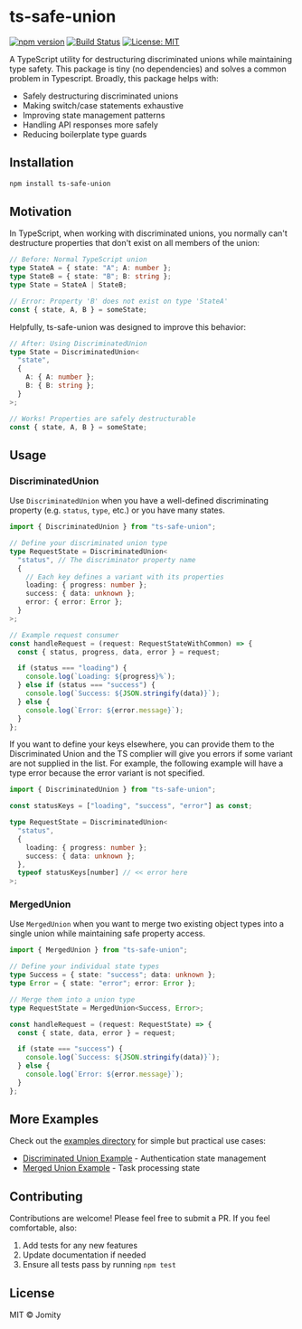 # ts-safe-union

[![npm version](https://badge.fury.io/js/ts-safe-union.svg)](https://badge.fury.io/js/ts-safe-union)
[![Build Status](https://github.com/J0m1ty/ts-safe-union/workflows/CI/badge.svg)](https://github.com/J0m1ty/ts-safe-union/actions)
[![License: MIT](https://img.shields.io/badge/License-MIT-yellow.svg)](https://opensource.org/licenses/MIT)

A TypeScript utility for destructuring discriminated unions while maintaining type safety. This package is tiny (no dependencies) and solves a common problem in Typescript. Broadly, this package helps with:
- Safely destructuring discriminated unions
- Making switch/case statements exhaustive
- Improving state management patterns
- Handling API responses more safely
- Reducing boilerplate type guards

## Installation

```bash
npm install ts-safe-union
```

## Motivation

In TypeScript, when working with discriminated unions, you normally can't destructure properties that don't exist on all members of the union:

```typescript
// Before: Normal TypeScript union
type StateA = { state: "A"; A: number };
type StateB = { state: "B"; B: string };
type State = StateA | StateB;

// Error: Property 'B' does not exist on type 'StateA'
const { state, A, B } = someState;
```

Helpfully, ts-safe-union was designed to improve this behavior:

```typescript
// After: Using DiscriminatedUnion
type State = DiscriminatedUnion<
  "state",
  {
    A: { A: number };
    B: { B: string };
  }
>;

// Works! Properties are safely destructurable
const { state, A, B } = someState;
```

## Usage

### DiscriminatedUnion

Use `DiscriminatedUnion` when you have a well-defined discriminating property (e.g. `status`, `type`, etc.) or you have many states.

```typescript
import { DiscriminatedUnion } from "ts-safe-union";

// Define your discriminated union type
type RequestState = DiscriminatedUnion<
  "status", // The discriminator property name
  {
    // Each key defines a variant with its properties
    loading: { progress: number };
    success: { data: unknown };
    error: { error: Error };
  }
>;

// Example request consumer
const handleRequest = (request: RequestStateWithCommon) => {
  const { status, progress, data, error } = request;

  if (status === "loading") {
    console.log(`Loading: ${progress}%`);
  } else if (status === "success") {
    console.log(`Success: ${JSON.stringify(data)}`);
  } else {
    console.log(`Error: ${error.message}`);
  }
};
```

If you want to define your keys elsewhere, you can provide them to the Discriminated Union and the TS complier will give you errors if some variant are not supplied in the list. For example, the following example will have a type error because the error variant is not specified.

```typescript
import { DiscriminatedUnion } from "ts-safe-union";

const statusKeys = ["loading", "success", "error"] as const;

type RequestState = DiscriminatedUnion<
  "status",
  {
    loading: { progress: number };
    success: { data: unknown };
  },
  typeof statusKeys[number] // << error here
>;
```

### MergedUnion

Use `MergedUnion` when you want to merge two existing object types into a single union while maintaining safe property access.

```typescript
import { MergedUnion } from "ts-safe-union";

// Define your individual state types
type Success = { state: "success"; data: unknown };
type Error = { state: "error"; error: Error };

// Merge them into a union type
type RequestState = MergedUnion<Success, Error>;

const handleRequest = (request: RequestState) => {
  const { state, data, error } = request;

  if (state === "success") {
    console.log(`Success: ${JSON.stringify(data)}`);
  } else {
    console.log(`Error: ${error.message}`);
  }
};
```

## More Examples

Check out the [examples directory](./examples) for simple but practical use cases:

- [Discriminated Union Example](./examples/discriminated-union.ts) - Authentication state management
- [Merged Union Example](./examples/merged-union.ts) - Task processing state

## Contributing

Contributions are welcome! Please feel free to submit a PR. If you feel comfortable, also:

1. Add tests for any new features
2. Update documentation if needed
3. Ensure all tests pass by running `npm test`

## License

MIT © Jomity

